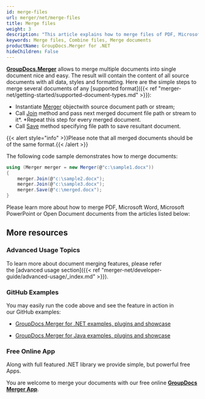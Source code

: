 ```yaml
---
id: merge-files
url: merger/net/merge-files
title: Merge files
weight: 3
description: "This article explains how to merge files of PDF, Microsoft Word, Excel and PowerPoint and other formats using GroupDocs.Merger API."
keywords: Merge files, Combine files, Merge documents
productName: GroupDocs.Merger for .NET
hideChildren: False
---
```

**[GroupDocs.Merger](https://products.groupdocs.com/merger/net)** allows to merge multiple documents into single document nice and easy. The result will contain the content of all source documents with all data, styles and formatting. Here are the simple steps to merge several documents of any [supported format]({{< ref "merger-net/getting-started/supported-document-types.md" >}}):

*   Instantiate [Merger](https://apireference.groupdocs.com/net/merger/groupdocs.merger/merger) objectwith source document path or stream;
*   Call [Join](https://apireference.groupdocs.com/net/merger/groupdocs.merger.merger/join/methods/2) method and pass next merged document file path or stream to it*. *Repeat this step for every merged document.
*   Call [Save](https://apireference.groupdocs.com/net/merger/groupdocs.merger.merger/save/methods/1) method specifying file path to save resultant document.

{{< alert style="info" >}}Please note that all merged documents should be of the same format.{{< /alert >}}

The following code sample demonstrates how to merge documents:

```csharp
using (Merger merger = new Merger(@"c:\sample1.docx"))
{
    merger.Join(@"c:\sample2.docx");
    merger.Join(@"c:\sample3.docx");
    merger.Save(@"c:\merged.docx");
}
```

  
Please learn more about how to merge PDF, Microsoft Word, Microsoft PowerPoint or Open Document documents from the articles listed below:

## More resources

### Advanced Usage Topics 

To learn more about document merging features, please refer the [advanced usage section]({{< ref "merger-net/developer-guide/advanced-usage/_index.md" >}}).

### GitHub Examples 

You may easily run the code above and see the feature in action in our GitHub examples:

*   [GroupDocs.Merger for .NET examples, plugins and showcase](https://github.com/groupdocs-merger/GroupDocs.Merger-for-.NET)
    
*   [GroupDocs.Merger for Java examples, plugins and showcase](https://github.com/groupdocs-merger/GroupDocs.Merger-for-Java)
    

### Free Online App 

Along with full featured .NET library we provide simple, but powerful free Apps.

You are welcome to merge your documents with our free online **[GroupDocs Merger App](https://products.groupdocs.app/merger)**.
